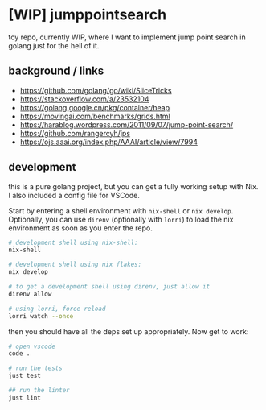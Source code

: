 # [WIP] jumppointsearch
toy repo, currently WIP, where I want to implement jump point search in golang just for the hell of it.

## background / links
* https://github.com/golang/go/wiki/SliceTricks
* https://stackoverflow.com/a/23532104
* https://golang.google.cn/pkg/container/heap
* https://movingai.com/benchmarks/grids.html
* https://harablog.wordpress.com/2011/09/07/jump-point-search/
* https://github.com/rangercyh/jps
* https://ojs.aaai.org/index.php/AAAI/article/view/7994

## development
this is a pure golang project, but you can get a fully working setup with Nix.
I also included a config file for VSCode.

Start by entering a shell environment with `nix-shell` or `nix develop`.
Optionally, you can use `direnv` (optionally with `lorri`) to load the nix
environment as soon as you enter the repo.

```bash
# development shell using nix-shell:
nix-shell

# development shell using nix flakes:
nix develop

# to get a development shell using direnv, just allow it
direnv allow

# using lorri, force reload
lorri watch --once
```

then you should have all the deps set up appropriately. Now get to work:

```bash
# open vscode
code .

# run the tests
just test

## run the linter
just lint
```
